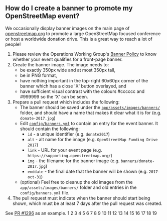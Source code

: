 ## How do I create a banner to promote my OpenStreetMap event?

We occasionally display banner images on the main page of [openstreetmap.org](https://www.openstreetmap.org/) to
promote a large OpenStreetMap focused conference or host a worldwide donation
drive.  This is a great way to reach a lot of people!

1. Please review the Operations Working Group's [Banner Policy](https://operations.osmfoundation.org/policies/banner/) to know whether your event qualifies for a front-page banner.
2. Create the banner image.  The image needs to:
   * be exactly 350px wide and at most 350px tall,
   * be in PNG format,
   * have nothing important in the top-right 60x60px corner of the banner which has a close 'X' button overlayed, and
   * have sufficient visual contrast with the colours #cccccc and #999999 so the 'X' can be seen.
3. Prepare a pull request which includes the following:
   * The banner should be saved under the [`app/assets/images/banners/`](https://github.com/openstreetmap/openstreetmap-website/tree/master/app/assets/images/banners) folder, and should have a name that makes it clear what it is for (e.g. `donate-2017.jpg`)
   * Edit [`config/banners.yml`](https://github.com/openstreetmap/openstreetmap-website/blob/master/config/banners.yml) to contain an entry for the event banner.  It should contain the following:
     * `id` - a unique identifier (e.g. `donate2017`)
     * `alt` - alt name for the image (e.g. `OpenStreetMap Funding Drive 2017`)
     * `link` - URL for your event page (e.g. `https://supporting.openstreetmap.org/`)
     * `img` - the filename for the banner image (e.g. `banners/donate-2017.jpg`)
     * `enddate` - the final date that the banner will be shown (e.g. `2017-oct-31`)
   * (optional) Feel free to cleanup the old images from the `app/assets/images/banners/` folder and old entries in the `config/banners.yml` file.
4. The pull request must indicate when the banner should start being shown, which must be at least 7 days after the pull request was created.

See [PR #1296](https://github.com/openstreetmap/openstreetmap-website/pull/1296)
as an example.
1
2
3
4
5
6
7
8
9
10
11
12
13
14
15
16
17
18
19
